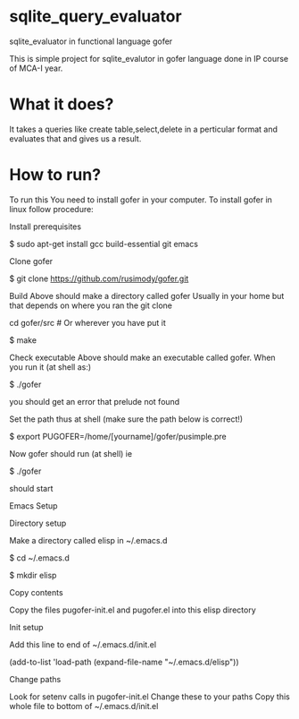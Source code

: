 # sqlite_query_evaluator
sqlite_evaluator in functional language gofer 

This is simple project for sqlite_evalutor in gofer language done in IP course of MCA-I year. 

# What it does?
   It takes a queries like create table,select,delete in a perticular format and evaluates that and gives us a result.

# How to run?
To run this You need to install gofer in your computer.
To install gofer in linux follow procedure:

Install prerequisites

$ sudo apt-get install gcc build-essential git emacs

Clone gofer

$ git clone https://github.com/rusimody/gofer.git

Build
Above should make a directory called gofer Usually in your home but that depends on where you ran the git clone

cd gofer/src # Or wherever you have put it

$ make

Check executable
Above should make an executable called gofer. When you run it (at shell as:)


$ ./gofer

you should get an error that prelude not found

Set the path thus at shell (make sure the path below is correct!)

$ export PUGOFER=/home/[yourname]/gofer/pusimple.pre

Now gofer should run (at shell) ie

$ ./gofer

should start

Emacs Setup

Directory setup

Make a directory called elisp in ~/.emacs.d

$ cd ~/.emacs.d

$ mkdir elisp

Copy contents

Copy the files pugofer-init.el and pugofer.el into this elisp directory

Init setup

Add this line to end of ~/.emacs.d/init.el

(add-to-list 'load-path (expand-file-name "~/.emacs.d/elisp"))

Change paths

Look for setenv calls in pugofer-init.el Change these to your paths Copy this whole file to bottom of ~/.emacs.d/init.el
    
